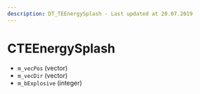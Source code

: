 ```yaml
---
description: DT_TEEnergySplash - Last updated at 20.07.2019
---
```


# CTEEnergySplash


* `m_vecPos` (vector)
* `m_vecDir` (vector)
* `m_bExplosive` (integer)